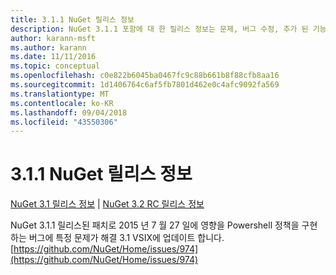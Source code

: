 ```yaml
---
title: 3.1.1 NuGet 릴리스 정보
description: NuGet 3.1.1 포함에 대 한 릴리스 정보는 문제, 버그 수정, 추가 된 기능 및 Dcr 알려져 있습니다.
author: karann-msft
ms.author: karann
ms.date: 11/11/2016
ms.topic: conceptual
ms.openlocfilehash: c0e822b6045ba0467fc9c88b661b8f88cfb8aa16
ms.sourcegitcommit: 1d1406764c6af5fb7801d462e0c4afc9092fa569
ms.translationtype: MT
ms.contentlocale: ko-KR
ms.lasthandoff: 09/04/2018
ms.locfileid: "43550306"
---
```

# <a name="nuget-311-release-notes"></a>3.1.1 NuGet 릴리스 정보

[NuGet 3.1 릴리스 정보](../release-notes/nuget-3.1.md) | [NuGet 3.2 RC 릴리스 정보](../release-notes/nuget-3.2-RC.md)

NuGet 3.1.1 릴리스된 패치로 2015 년 7 월 27 일에 영향을 Powershell 정책을 구현 하는 버그에 특정 문제가 해결 3.1 VSIX에 업데이트 합니다.
[https://github.com/NuGet/Home/issues/974](https://github.com/NuGet/Home/issues/974)